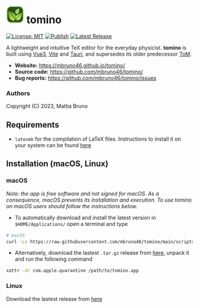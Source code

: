 # <img src="src-tauri/icons/1024x1024.png" height='48px'> tomino

[![License: MIT](https://img.shields.io/badge/License-MIT-yellow.svg)](https://opensource.org/licenses/MIT)
[![Publish](https://github.com/mbruno46/tomino/actions/workflows/publish.yml/badge.svg)](https://github.com/mbruno46/tomino/actions/workflows/publish.yml)
[![Latest Release](https://img.shields.io/github/v/release/mbruno46/tomino)](https://github.com/mbruno46/tomino/releases/latest)

A lightweight and intuitive TeX editor for the everyday physicist. **tomino** is built using [Vue3](https://vuejs.org), [Vite](https://vitejs.dev) and [Tauri](https://tauri.app), and supersedes its older predecessor [ToM](https://github.com/mbruno46/ToM).

- **Website:** https://mbruno46.github.io/tomino/
- **Source code:** https://github.com/mbruno46/tomino/
- **Bug reports:** https://github.com/mbruno46/tomino/issues


### Authors

Copyright (C) 2023, Mattia Bruno

## Requirements

 - `latexmk` for the compilation of LaTeX files. Instructions to install it on your system can be found [here](https://mg.readthedocs.io/latexmk.html)

## Installation (macOS, Linux)

### macOS

*Note: the app is free software and not signed for macOS. As a consequence, 
macOS prevents its installation and execution.
To use tomino on macOS users should follow the instructions below.*

  * To automatically download and install the latest version in `$HOME/Applications/` 
    open a terminal and type
```bash
# macOS
curl -Ls https://raw.githubusercontent.com/mbruno46/tomino/main/scripts/macos_installer.sh | bash -s
```
  * Alternatively, download the lastest `.tar.gz` release from [here](https://github.com/mbruno46/tomino/releases/), unpack it and run the following command
```bash
xattr -dr com.apple.quarantine /path/to/tomino.app
```

### Linux

Download the lastest release from [here](https://github.com/mbruno46/tomino/releases/)

